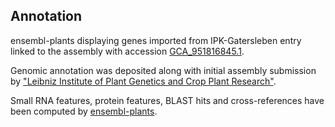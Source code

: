 **Annotation**
----------

ensembl-plants displaying genes imported from IPK-Gatersleben entry linked to the assembly with accession [GCA\_951816845.1](http://www.ebi.ac.uk/ena/data/view/GCA_951816845.1).

Genomic annotation was deposited along with initial assembly submission by ["Leibniz Institute of Plant Genetics and Crop Plant Research"](https://www.ipk-gatersleben.de/en/).

Small RNA features, protein features, BLAST hits and cross-references have been
computed by [ensembl-plants](https://plants.ensembl.org/info/genome/annotation/index.html).
